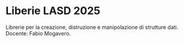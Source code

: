# Liberie LASD 2025
Librerie per la creazione, distruzione e manipolazione di strutture dati.
Docente: Fabio Mogavero.
